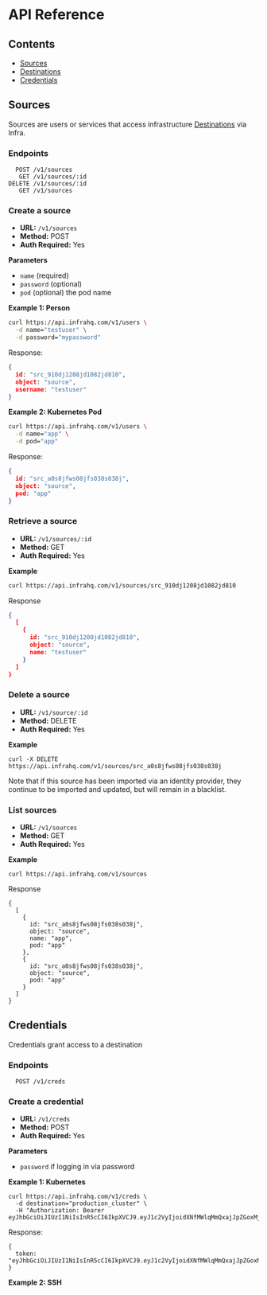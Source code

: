 # API Reference

## Contents
- [Sources](#sources)
- [Destinations](#destinations)
- [Credentials](#credentials)


## Sources

Sources are users or services that access infrastructure [Destinations](#destinations) via Infra.

### Endpoints

```
  POST /v1/sources
   GET /v1/sources/:id
DELETE /v1/sources/:id
   GET /v1/sources
```

### Create a source

* **URL:** `/v1/sources`
* **Method:** POST
* **Auth Required:** Yes

**Parameters**

* `name` (required)
* `password` (optional)
* `pod` (optional) the pod name

**Example 1: Person**

```bash
curl https://api.infrahq.com/v1/users \
  -d name="testuser" \
  -d password="mypassword" 
```

Response:

```json
{
  id: "src_910dj1208jd1082jd810",
  object: "source",
  username: "testuser"
}
```

**Example 2: Kubernetes Pod**

```bash
curl https://api.infrahq.com/v1/users \
  -d name="app" \
  -d pod="app"
```

Response:

```json
{
  id: "src_a0s8jfws08jfs038s038j",
  object: "source",
  pod: "app"
}
```

### Retrieve a source

* **URL:** `/v1/sources/:id`
* **Method:** GET
* **Auth Required:** Yes

**Example**

```bash
curl https://api.infrahq.com/v1/sources/src_910dj1208jd1082jd810
```

Response

```json
{
  [
    {
      id: "src_910dj1208jd1082jd810",
      object: "source",
      name: "testuser"
    }
  ]
}
```


### Delete a source

* **URL:** `/v1/source/:id`
* **Method:** DELETE
* **Auth Required:** Yes

**Example**

```
curl -X DELETE https://api.infrahq.com/v1/sources/src_a0s8jfws08jfs038s038j
```

Note that if this source has been imported via an identity provider, they continue to be imported and updated, but will remain in a blacklist.

### List sources

* **URL:** `/v1/sources`
* **Method:** GET
* **Auth Required:** Yes

**Example**

```
curl https://api.infrahq.com/v1/sources
```

Response

```
{
  [
    {
      id: "src_a0s8jfws08jfs038s038j",
      object: "source",
      name: "app",
      pod: "app"
    },
    {
      id: "src_a0s8jfws08jfs038s038j",
      object: "source",
      pod: "app"
    }
  ]
}
```



## Credentials

Credentials grant access to a destination

### Endpoints

```
  POST /v1/creds
```

### Create a credential
* **URL:** `/v1/creds`
* **Method:** POST
* **Auth Required:** Yes

**Parameters**

* `password` if logging in via password

**Example 1: Kubernetes**

```
curl https://api.infrahq.com/v1/creds \
  -d destination="production_cluster" \
  -H "Authorization: Bearer eyJhbGciOiJIUzI1NiIsInR5cCI6IkpXVCJ9.eyJ1c2VyIjoidXNfMWlqMmQxajJpZGoxMjkiLCJleHAiOjE1MTYyMzkwMjJ9.qmUwklTyKkE6uFpVylNdQc6NLpjcqxsiH7uYPBA_c6E"
```

Response:
```
{
  token: "eyJhbGciOiJIUzI1NiIsInR5cCI6IkpXVCJ9.eyJ1c2VyIjoidXNfMWlqMmQxajJpZGoxMjkiLCJleHAiOjE1MTYyMzkwMjJ9.qmUwklTyKkE6uFpVylNdQc6NLpjcqxsiH7uYPBA_c6E"
}
```

**Example 2: SSH**

